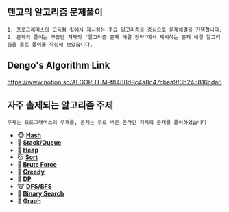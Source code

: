 ## 덴고의 알고리즘 문제풀이
```
1. 프로그래머스의 고득점 킷에서 제시하는 주요 알고리즘을 중심으로 문제해결을 진행합니다.
2. 문제의 풀이는 구종만 저자의 "알고리즘 문제 해결 전략"에서 제시하는 문제 해결 알고리즘을 틀로 풀이를 작성해 보았습니다.
```

## Dengo's Algorithm Link
https://www.notion.so/ALGORITHM-f8488d9c4a8c47cbaa9f3b245816cda6


## 자주 출제되는 알고리즘 주제
```
주제는 프로그래머스의 주제를, 문제는 주로 백준 온라인 저지의 문제를 풀이하였습니다
```
- 🐵 [**Hash**](https://www.notion.so/Hash-2b328824a70946a9af318f317a440bdd)
- 🐶 [**Stack/Queue**](https://www.notion.so/Stack-Queue-27e06ab8884a4668a590f84f84560a18)
- 🦊 [**Heap**](https://www.notion.so/Heap-9c556db9730a4364966222c1935ff0ed)
- 🐱 [**Sort**](https://www.notion.so/Sort-c990a4e9375f46ffbe2dbc26834be0f4)
- 🦁 [**Brute Force**](https://www.notion.so/Brute-Force-9529ceb20fb74c0d95d93701e75ce6ec)
- 🐯 [**Greedy**](https://www.notion.so/Greedy-196a4340f86b460db45fd530b27a6721)
- 🐷 [**DP**](https://www.notion.so/DP-c75e6d3c4b4a42ed89ce55acca319878)
- 🐮 [**DFS/BFS**](https://www.notion.so/DFS-BFS-6d48d66b000f4e2f9d85c24ef34151c2)
- 🐰 [**Binary Search**](https://www.notion.so/Binary-Search-81973caa2aeb464ebc31fdb5fca122db)
- 🐼 [**Graph**](https://www.notion.so/Graph-82d0bda65d214817ab501656e5dfcf67)